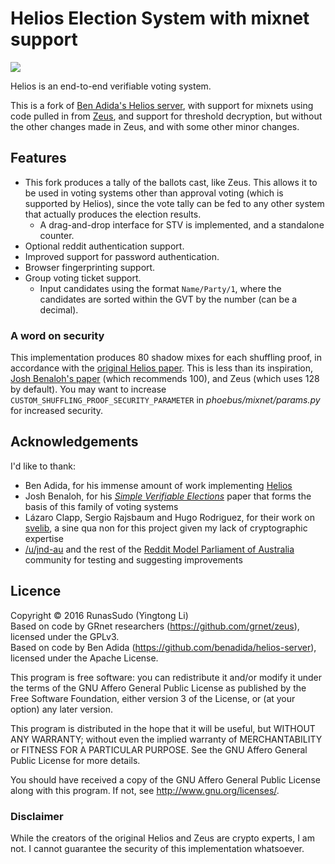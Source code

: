 # Helios Election System with mixnet support

<a href="https://www.reddit.com/user/jb567"><img src="https://cdn.rawgit.com/RunasSudo/e2a9f6e5655a9124918b4854ccc7f530/raw/16c3eab14a42a5366bd5369f53c55deefc7f4602/badge.svg"></a>

Helios is an end-to-end verifiable voting system.

This is a fork of [Ben Adida's Helios server](https://github.com/benadida/helios-server), with support for mixnets using code pulled in from [Zeus](https://github.com/grnet/zeus), and support for threshold decryption, but without the other changes made in Zeus, and with some other minor changes.

## Features

* This fork produces a tally of the ballots cast, like Zeus. This allows it to be used in voting systems other than approval voting (which is supported by Helios), since the vote tally can be fed to any other system that actually produces the election results.
  * A drag-and-drop interface for STV is implemented, and a standalone counter.
* Optional reddit authentication support.
* Improved support for password authentication.
* Browser fingerprinting support.
* Group voting ticket support.
  * Input candidates using the format `Name/Party/1`, where the candidates are sorted within the GVT by the number (can be a decimal).

### A word on security

This implementation produces 80 shadow mixes for each shuffling proof, in accordance with the [original Helios paper](https://www.usenix.org/legacy/event/sec08/tech/full_papers/adida/adida.pdf). This is less than its inspiration, [Josh Benaloh's paper](https://www.usenix.org/legacy/event/evt06/tech/full_papers/benaloh/benaloh.pdf) (which recommends 100), and Zeus (which uses 128 by default). You may want to increase `CUSTOM_SHUFFLING_PROOF_SECURITY_PARAMETER` in *phoebus/mixnet/params.py* for increased security.

## Acknowledgements

I'd like to thank:

* Ben Adida, for his immense amount of work implementing [Helios](https://github.com/benadida/helios-server)
* Josh Benaloh, for his [*Simple Verifiable Elections*](https://www.usenix.org/legacy/event/evt06/tech/full_papers/benaloh/benaloh.pdf) paper that forms the basis of this family of voting systems
* Lázaro Clapp, Sergio Rajsbaum and Hugo Rodriguez, for their work on [svelib](https://github.com/HRodriguez/svelib), a sine qua non for this project given my lack of cryptographic expertise
* [/u/jnd-au](https://www.reddit.com/user/jnd-au) and the rest of the [Reddit Model Parliament of  Australia](https://www.reddit.com/r/ModelAustralia/) community for testing and suggesting improvements

## Licence

Copyright © 2016 RunasSudo (Yingtong Li)    
Based on code by GRnet researchers (https://github.com/grnet/zeus), licensed under the GPLv3.    
Based on code by Ben Adida (https://github.com/benadida/helios-server), licensed under the Apache License.

This program is free software: you can redistribute it and/or modify
it under the terms of the GNU Affero General Public License as published by
the Free Software Foundation, either version 3 of the License, or
(at your option) any later version.

This program is distributed in the hope that it will be useful,
but WITHOUT ANY WARRANTY; without even the implied warranty of
MERCHANTABILITY or FITNESS FOR A PARTICULAR PURPOSE.  See the
GNU Affero General Public License for more details.

You should have received a copy of the GNU Affero General Public License
along with this program.  If not, see <http://www.gnu.org/licenses/>.

### Disclaimer

While the creators of the original Helios and Zeus are crypto experts, I am not. I cannot guarantee the security of this implementation whatsoever.
